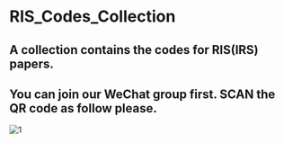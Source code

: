 # RIS_Codes_Collection

## A collection contains the codes for RIS(IRS) papers.

## You can join our WeChat group first. SCAN the QR code as follow please. 

![1](https://github.com/ken0225/RIS_Codes_Collection/blob/main/20210126.jpg)
